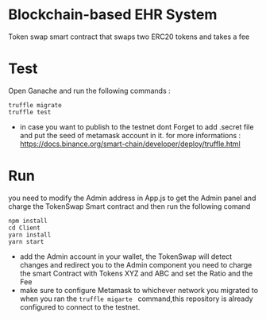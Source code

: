 # Blockchain-based EHR System

Token swap smart contract that swaps two ERC20 tokens and takes a fee

# Test

Open Ganache and run the following commands :

```
truffle migrate
truffle test
```

- in case you want to publish to the testnet dont Forget to add .secret file and put the seed of metamask account in it. for more informations : https://docs.binance.org/smart-chain/developer/deploy/truffle.html

# Run

you need to modify the Admin address in App.js to get the Admin panel and charge the TokenSwap Smart contract and then run the following comand

```
npm install
cd Client
yarn install
yarn start
```

- add the Admin account in your wallet, the TokenSwap will detect changes and redirect you to the Admin component
  you need to charge the smart Contract with Tokens XYZ and ABC and set the Ratio and the Fee
- make sure to configure Metamask to whichever network you migrated to when you ran the `truffle migarte ` command,this repository is already configured to connect to the testnet.
